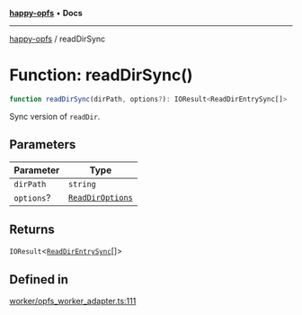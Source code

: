 [**happy-opfs**](../README.md) • **Docs**

***

[happy-opfs](../README.md) / readDirSync

# Function: readDirSync()

```ts
function readDirSync(dirPath, options?): IOResult<ReadDirEntrySync[]>
```

Sync version of `readDir`.

## Parameters

| Parameter | Type |
| ------ | ------ |
| `dirPath` | `string` |
| `options`? | [`ReadDirOptions`](../interfaces/ReadDirOptions.md) |

## Returns

`IOResult`\<[`ReadDirEntrySync`](../interfaces/ReadDirEntrySync.md)[]\>

## Defined in

[worker/opfs\_worker\_adapter.ts:111](https://github.com/JiangJie/happy-opfs/blob/1fc39add615fcd3c1ee38b13edeb0d38cd3481c4/src/worker/opfs_worker_adapter.ts#L111)
